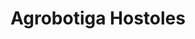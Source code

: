 ---
title: "Agrobotiga Hostoles"
url: /sant-feliu-de-pallerols/agrobotiga-hostoles/
shop: general
---